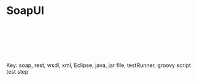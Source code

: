 # SoapUI

<br><br>

<br><br><br>
Key: soap, rest, wsdl, xml, Eclipse, java, jar file, testRunner, groovy script test step 
